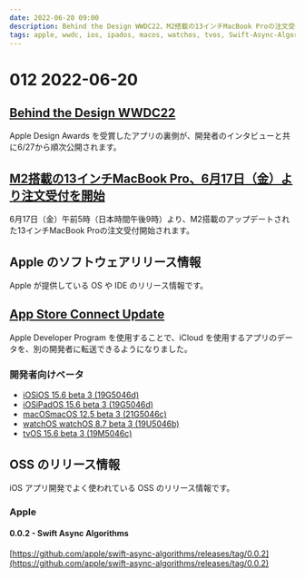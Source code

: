 ```yaml
---
date: 2022-06-20 09:00
description: Behind the Design WWDC22、M2搭載の13インチMacBook Proの注文受付開始、App Store Connect Update、ほか
tags: apple, wwdc, ios, ipados, macos, watchos, tvos, Swift-Async-Algorithms
---
```

# 012 2022-06-20

## [Behind the Design WWDC22](https://developer.apple.com/news/?id=b4kk777r)

Apple Design Awards を受賞したアプリの裏側が、開発者のインタビューと共に6/27から順次公開されます。

## [M2搭載の13インチMacBook Pro、6月17日（金）より注文受付を開始](https://www.apple.com/jp/newsroom/2022/06/13-inch-macbook-pro-with-m2-available-to-order-starting-friday-june-17/)

6月17日（金）午前5時（日本時間午後9時）より、M2搭載のアップデートされた13インチMacBook Proの注文受付開始されます。

## Apple のソフトウェアリリース情報

Apple が提供している OS や IDE のリリース情報です。

## [App Store Connect Update](https://developer.apple.com/news/releases/?id=06152022a) 

Apple Developer Program を使用することで、iCloud を使用するアプリのデータを、別の開発者に転送できるようになりました。

### 開発者向けベータ

- [iOSiOS 15.6 beta 3 (19G5046d)](https://developer.apple.com/news/releases/?id=06142022e)
- [iOSiPadOS 15.6 beta 3 (19G5046d)](https://developer.apple.com/news/releases/?id=06142022d)
- [macOSmacOS 12.5 beta 3 (21G5046c)](https://developer.apple.com/news/releases/?id=06142022c)
- [watchOS watchOS 8.7 beta 3 (19U5046b)](https://developer.apple.com/news/releases/?id=06142022b)
- [tvOS 15.6 beta 3 (19M5046c)](https://developer.apple.com/news/releases/?id=06142022a)

## OSS のリリース情報

iOS アプリ開発でよく使われている OSS のリリース情報です。

### Apple

#### 0.0.2 - Swift Async Algorithms

[https://github.com/apple/swift-async-algorithms/releases/tag/0.0.2](https://github.com/apple/swift-async-algorithms/releases/tag/0.0.2)


